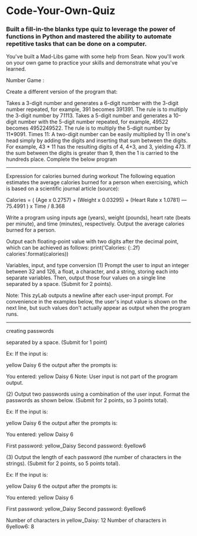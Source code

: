 # Code-Your-Own-Quiz
### Built a fill-in-the blanks type quiz to leverage the power of functions in Python and mastered the ability to automate repetitive tasks that can be done on a computer.


You've built a Mad-Libs game with some help from Sean. 
Now you'll work on your own game to practice your skills and demonstrate what you've learned.





Number Game :

Create a different version of the program that:

Takes a 3-digit number and generates a 6-digit number with the 3-digit number repeated, for example, 391 becomes 391391. The rule is to multiply the 3-digit number by 7*11*13.
Takes a 5-digit number and generates a 10-digit number with the 5-digit number repeated, for example, 49522 becomes 4952249522. The rule is to multiply the 5-digit number by 11*9091.
Times 11: A two-digit number can be easily multiplied by 11 in one's head simply by adding the digits and inserting that sum between the digits. For example, 43 * 11 has the resulting digits of 4, 4+3, and 3, yielding 473. If the sum between the digits is greater than 9, then the 1 is carried to the hundreds place. Complete the below program




--------------------------------------------------------------



Expression for calories burned during workout
The following equation estimates the average calories burned for a person when exercising, which is based on a scientific journal article (source):

Calories = ( (Age x 0.2757) + (Weight x 0.03295) + (Heart Rate x 1.0781) — 75.4991 ) x Time / 8.368

Write a program using inputs age (years), weight (pounds), heart rate (beats per minute), and time (minutes), respectively. Output the average calories burned for a person.

Output each floating-point value with two digits after the decimal point, which can be achieved as follows:
print('Calories: {:.2f} calories'.format(calories))





Variables, input, and type conversion
(1) Prompt the user to input an integer between 32 and 126, a float, a character, and a string, storing each into separate variables. Then, output those four values on a single line separated by a space. (Submit for 2 points).

Note: This zyLab outputs a newline after each user-input prompt. For convenience in the examples below, the user's input value is shown on the next line, but such values don't actually appear as output when the program runs.


-----------------------------------------------------------------

creating passwords


separated by a space. (Submit for 1 point)

Ex: If the input is:

yellow
Daisy
6
the output after the prompts is:

You entered: yellow Daisy 6
Note: User input is not part of the program output.


(2) Output two passwords using a combination of the user input. Format the passwords as shown below. (Submit for 2 points, so 3 points total).

Ex: If the input is:

yellow
Daisy
6
the output after the prompts is:

You entered: yellow Daisy 6

First password: yellow_Daisy
Second password: 6yellow6

(3) Output the length of each password (the number of characters in the strings). (Submit for 2 points, so 5 points total).

Ex: If the input is:

yellow
Daisy
6
the output after the prompts is:

You entered: yellow Daisy 6

First password: yellow_Daisy
Second password: 6yellow6

Number of characters in yellow_Daisy: 12
Number of characters in 6yellow6: 8


